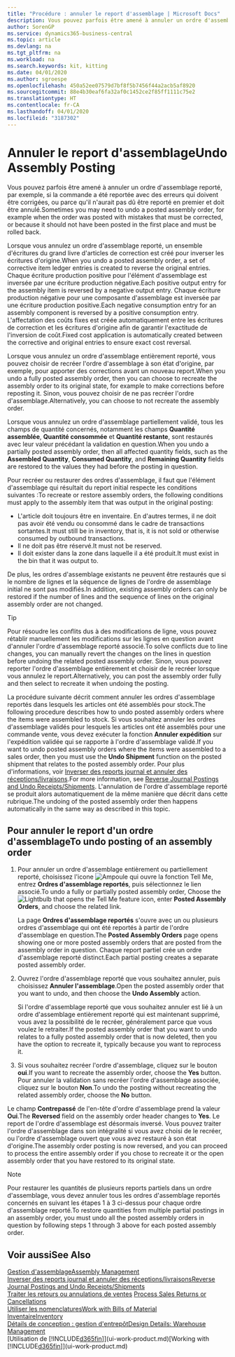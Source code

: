 ```yaml
---
title: "Procédure : annuler le report d'assemblage | Microsoft Docs"
description: Vous pouvez parfois être amené à annuler un ordre d'assemblage reporté, par exemple, si la commande a été reportée avec des erreurs qui doivent être corrigées, ou parce qu'il n'aurait pas dû être reporté en premier et doit être annulé.
author: SorenGP
ms.service: dynamics365-business-central
ms.topic: article
ms.devlang: na
ms.tgt_pltfrm: na
ms.workload: na
ms.search.keywords: kit, kitting
ms.date: 04/01/2020
ms.author: sgroespe
ms.openlocfilehash: 450a52ee07579d7bf8f5b7456f44a2acb5af8920
ms.sourcegitcommit: 88e4b30eaf6fa32af0c1452ce2f85ff1111c75e2
ms.translationtype: HT
ms.contentlocale: fr-CA
ms.lasthandoff: 04/01/2020
ms.locfileid: "3187302"
---
```

# <a name="undo-assembly-posting"></a><span data-ttu-id="47cf4-103">Annuler le report d'assemblage</span><span class="sxs-lookup"><span data-stu-id="47cf4-103">Undo Assembly Posting</span></span>
<span data-ttu-id="47cf4-104">Vous pouvez parfois être amené à annuler un ordre d'assemblage reporté, par exemple, si la commande a été reportée avec des erreurs qui doivent être corrigées, ou parce qu'il n'aurait pas dû être reporté en premier et doit être annulé.</span><span class="sxs-lookup"><span data-stu-id="47cf4-104">Sometimes you may need to undo a posted assembly order, for example when the order was posted with mistakes that must be corrected, or because it should not have been posted in the first place and must be rolled back.</span></span>

<span data-ttu-id="47cf4-105">Lorsque vous annulez un ordre d'assemblage reporté, un ensemble d'écritures du grand livre d'articles de correction est créé pour inverser les écritures d'origine.</span><span class="sxs-lookup"><span data-stu-id="47cf4-105">When you undo a posted assembly order, a set of corrective item ledger entries is created to reverse the original entries.</span></span> <span data-ttu-id="47cf4-106">Chaque écriture production positive pour l'élément d'assemblage est inversée par une écriture production négative.</span><span class="sxs-lookup"><span data-stu-id="47cf4-106">Each positive output entry for the assembly item is reversed by a negative output entry.</span></span> <span data-ttu-id="47cf4-107">Chaque écriture production négative pour une composante d'assemblage est inversée par une écriture production positive.</span><span class="sxs-lookup"><span data-stu-id="47cf4-107">Each negative consumption entry for an assembly component is reversed by a positive consumption entry.</span></span> <span data-ttu-id="47cf4-108">L'affectation des coûts fixes est créée automatiquement entre les écritures de correction et les écritures d'origine afin de garantir l'exactitude de l'inversion de coût.</span><span class="sxs-lookup"><span data-stu-id="47cf4-108">Fixed cost application is automatically created between the corrective and original entries to ensure exact cost reversal.</span></span>  

<span data-ttu-id="47cf4-109">Lorsque vous annulez un ordre d'assemblage entièrement reporté, vous pouvez choisir de recréer l'ordre d'assemblage à son état d'origine, par exemple, pour apporter des corrections avant un nouveau report.</span><span class="sxs-lookup"><span data-stu-id="47cf4-109">When you undo a fully posted assembly order, then you can choose to recreate the assembly order to its original state, for example to make corrections before reposting it.</span></span> <span data-ttu-id="47cf4-110">Sinon, vous pouvez choisir de ne pas recréer l'ordre d'assemblage.</span><span class="sxs-lookup"><span data-stu-id="47cf4-110">Alternatively, you can choose to not recreate the assembly order.</span></span>  

<span data-ttu-id="47cf4-111">Lorsque vous annulez un ordre d'assemblage partiellement validé, tous les champs de quantité concernés, notamment les champs **Quantité assemblée**, **Quantité consommée** et **Quantité restante**, sont restaurés avec leur valeur précédant la validation en question.</span><span class="sxs-lookup"><span data-stu-id="47cf4-111">When you undo a partially posted assembly order, then all affected quantity fields, such as the **Assembled Quantity**, **Consumed Quantity**, and **Remaining Quantity** fields are restored to the values they had before the posting in question.</span></span>  

<span data-ttu-id="47cf4-112">Pour recréer ou restaurer des ordres d'assemblage, il faut que l'élément d'assemblage qui résultait du report initial respecte les conditions suivantes :</span><span class="sxs-lookup"><span data-stu-id="47cf4-112">To recreate or restore assembly orders, the following conditions must apply to the assembly item that was output in the original posting:</span></span>  

-   <span data-ttu-id="47cf4-113">L'article doit toujours être en inventaire. En d'autres termes, il ne doit pas avoir été vendu ou consommé dans le cadre de transactions sortantes.</span><span class="sxs-lookup"><span data-stu-id="47cf4-113">It must still be in inventory, that is, it is not sold or otherwise consumed by outbound transactions.</span></span>  
-   <span data-ttu-id="47cf4-114">Il ne doit pas être réservé.</span><span class="sxs-lookup"><span data-stu-id="47cf4-114">It must not be reserved.</span></span>  
-   <span data-ttu-id="47cf4-115">Il doit exister dans la zone dans laquelle il a été produit.</span><span class="sxs-lookup"><span data-stu-id="47cf4-115">It must exist in the bin that it was output to.</span></span>  

<span data-ttu-id="47cf4-116">De plus, les ordres d'assemblage existants ne peuvent être restaurés que si le nombre de lignes et la séquence de lignes de l'ordre de assemblage initial ne sont pas modifiés.</span><span class="sxs-lookup"><span data-stu-id="47cf4-116">In addition, existing assembly orders can only be restored if the number of lines and the sequence of lines on the original assembly order are not changed.</span></span>  

> [!TIP]  
>  <span data-ttu-id="47cf4-117">Pour résoudre les conflits dus à des modifications de ligne, vous pouvez rétablir manuellement les modifications sur les lignes en question avant d'annuler l'ordre d'assemblage reporté associé.</span><span class="sxs-lookup"><span data-stu-id="47cf4-117">To solve conflicts due to line changes, you can manually revert the changes on the lines in question before undoing the related posted assembly order.</span></span> <span data-ttu-id="47cf4-118">Sinon, vous pouvez reporter l'ordre d'assemblage entièrement et choisir de le recréer lorsque vous annulez le report.</span><span class="sxs-lookup"><span data-stu-id="47cf4-118">Alternatively, you can post the assembly order fully and then select to recreate it when undoing the posting.</span></span>  

<span data-ttu-id="47cf4-119">La procédure suivante décrit comment annuler les ordres d'assemblage reportés dans lesquels les articles ont été assemblés pour stock.</span><span class="sxs-lookup"><span data-stu-id="47cf4-119">The following procedure describes how to undo posted assembly orders where the items were assembled to stock.</span></span> <span data-ttu-id="47cf4-120">Si vous souhaitez annuler les ordres d'assemblage validés pour lesquels les articles ont été assemblés pour une commande vente, vous devez exécuter la fonction **Annuler expédition** sur l'expédition validée qui se rapporte à l'ordre d'assemblage validé.</span><span class="sxs-lookup"><span data-stu-id="47cf4-120">If you want to undo posted assembly orders where the items were assembled to a sales order, then you must use the **Undo Shipment** function on the posted shipment that relates to the posted assembly order.</span></span> <span data-ttu-id="47cf4-121">Pour plus d'informations, voir [Inverser des reports journal et annuler des réceptions/livraisons](finance-how-reverse-journal-posting.md).</span><span class="sxs-lookup"><span data-stu-id="47cf4-121">For more information, see [Reverse Journal Postings and Undo Receipts/Shipments](finance-how-reverse-journal-posting.md).</span></span> <span data-ttu-id="47cf4-122">L'annulation de l'ordre d'assemblage reporté se produit alors automatiquement de la même manière que décrit dans cette rubrique.</span><span class="sxs-lookup"><span data-stu-id="47cf4-122">The undoing of the posted assembly order then happens automatically in the same way as described in this topic.</span></span>  

## <a name="to-undo-posting-of-an-assembly-order"></a><span data-ttu-id="47cf4-123">Pour annuler le report d'un ordre d'assemblage</span><span class="sxs-lookup"><span data-stu-id="47cf4-123">To undo posting of an assembly order</span></span>  
1.  <span data-ttu-id="47cf4-124">Pour annuler un ordre d'assemblage entièrement ou partiellement reporté, choisissez l'icone ![Ampoule qui ouvre la fonction Tell Me](media/ui-search/search_small.png "Dites-moi ce que vous voulez faire"), entrez **Ordres d'assemblage reportés**, puis sélectionnez le lien associé.</span><span class="sxs-lookup"><span data-stu-id="47cf4-124">To undo a fully or partially posted assembly order, Choose the ![Lightbulb that opens the Tell Me feature](media/ui-search/search_small.png "Tell me what you want to do") icon, enter **Posted Assembly Orders**, and choose the related link.</span></span>  

    <span data-ttu-id="47cf4-125">La page **Ordres d'assemblage reportés** s'ouvre avec un ou plusieurs ordres d'assemblage qui ont été reportés à partir de l'ordre d'assemblage en question.</span><span class="sxs-lookup"><span data-stu-id="47cf4-125">The **Posted Assembly Orders** page opens showing one or more posted assembly orders that are posted from the assembly order in question.</span></span> <span data-ttu-id="47cf4-126">Chaque report partiel crée un ordre d'assemblage reporté distinct.</span><span class="sxs-lookup"><span data-stu-id="47cf4-126">Each partial posting creates a separate posted assembly order.</span></span>  
2.  <span data-ttu-id="47cf4-127">Ouvrez l'ordre d'assemblage reporté que vous souhaitez annuler, puis choisissez **Annuler l'assemblage**.</span><span class="sxs-lookup"><span data-stu-id="47cf4-127">Open the posted assembly order that you want to undo, and then choose the **Undo Assembly** action.</span></span>  

    <span data-ttu-id="47cf4-128">Si l'ordre d'assemblage reporté que vous souhaitez annuler est lié à un ordre d'assemblage entièrement reporté qui est maintenant supprimé, vous avez la possibilité de le recréer, généralement parce que vous voulez le retraiter.</span><span class="sxs-lookup"><span data-stu-id="47cf4-128">If the posted assembly order that you want to undo relates to a fully posted assembly order that is now deleted, then you have the option to recreate it, typically because you want to reprocess it.</span></span>  
3.  <span data-ttu-id="47cf4-129">Si vous souhaitez recréer l'ordre d'assemblage, cliquez sur le bouton **oui**.</span><span class="sxs-lookup"><span data-stu-id="47cf4-129">If you want to recreate the assembly order, choose the **Yes** button.</span></span> <span data-ttu-id="47cf4-130">Pour annuler la validation sans recréer l'ordre d'assemblage associée, cliquez sur le bouton **Non**.</span><span class="sxs-lookup"><span data-stu-id="47cf4-130">To undo the posting without recreating the related assembly order, choose the **No** button.</span></span>  

<span data-ttu-id="47cf4-131">Le champ **Contrepassé** de l'en\-tête d'ordre d'assemblage prend la valeur **Oui**.</span><span class="sxs-lookup"><span data-stu-id="47cf4-131">The **Reversed** field on the assembly order header changes to **Yes**.</span></span> <span data-ttu-id="47cf4-132">Le report de l'ordre d'assemblage est désormais inversé. Vous pouvez traiter l'ordre d'assemblage dans son intégralité si vous avez choisi de le recréer, ou l'ordre d'assemblage ouvert que vous avez restauré à son état d'origine.</span><span class="sxs-lookup"><span data-stu-id="47cf4-132">The assembly order posting is now reversed, and you can proceed to process the entire assembly order if you chose to recreate it or the open assembly order that you have restored to its original state.</span></span>  

> [!NOTE]  
>  <span data-ttu-id="47cf4-133">Pour restaurer les quantités de plusieurs reports partiels dans un ordre d'assemblage, vous devez annuler tous les ordres d'assemblage reportés concernés en suivant les étapes 1 à 3 ci-dessus pour chaque ordre d'assemblage reporté.</span><span class="sxs-lookup"><span data-stu-id="47cf4-133">To restore quantities from multiple partial postings in an assembly order, you must undo all the posted assembly orders in question by following steps 1 through 3 above for each posted assembly order.</span></span>  

## <a name="see-also"></a><span data-ttu-id="47cf4-134">Voir aussi</span><span class="sxs-lookup"><span data-stu-id="47cf4-134">See Also</span></span>  
[<span data-ttu-id="47cf4-135">Gestion d'assemblage</span><span class="sxs-lookup"><span data-stu-id="47cf4-135">Assembly Management</span></span>](assembly-assemble-items.md)  
[<span data-ttu-id="47cf4-136">Inverser des reports journal et annuler des réceptions/livraisons</span><span class="sxs-lookup"><span data-stu-id="47cf4-136">Reverse Journal Postings and Undo Receipts/Shipments</span></span>](finance-how-reverse-journal-posting.md)  
<span data-ttu-id="47cf4-137">[Traiter les retours ou annulations de ventes](sales-how-process-sales-returns-cancellations.md)  </span><span class="sxs-lookup"><span data-stu-id="47cf4-137">[Process Sales Returns or Cancellations](sales-how-process-sales-returns-cancellations.md)  </span></span>  
[<span data-ttu-id="47cf4-138">Utiliser les nomenclatures</span><span class="sxs-lookup"><span data-stu-id="47cf4-138">Work with Bills of Material</span></span>](inventory-how-work-BOMs.md)  
[<span data-ttu-id="47cf4-139">Inventaire</span><span class="sxs-lookup"><span data-stu-id="47cf4-139">Inventory</span></span>](inventory-manage-inventory.md)  
[<span data-ttu-id="47cf4-140">Détails de conception : gestion d'entrepôt</span><span class="sxs-lookup"><span data-stu-id="47cf4-140">Design Details: Warehouse Management</span></span>](design-details-warehouse-management.md)  
<span data-ttu-id="47cf4-141">[Utilisation de [!INCLUDE[d365fin](includes/d365fin_md.md)]](ui-work-product.md)</span><span class="sxs-lookup"><span data-stu-id="47cf4-141">[Working with [!INCLUDE[d365fin](includes/d365fin_md.md)]](ui-work-product.md)</span></span>

